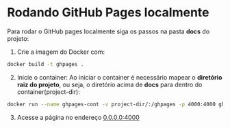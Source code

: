 # Rodando GitHub Pages localmente
Para rodar o GitHub pages localmente siga os passos na pasta **docs** do projeto:

1. Crie a imagem do Docker com:
```bash
docker build -t ghpages .
```

2. Inicie o container:
Ao iniciar o container é necessário mapear o **diretório raiz do projeto**, ou seja, o diretório acima de **docs** para dentro do container(project-dir):

```bash
docker run --name ghpages-cont -v project-dir/:/ghpages -p 4000:4000 ghpages
```

3. Acesse a página no endereço [0.0.0.0:4000](0.0.0.0:4000)
